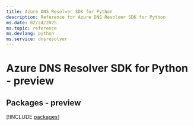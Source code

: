 ```yaml
---
title: Azure DNS Resolver SDK for Python
description: Reference for Azure DNS Resolver SDK for Python
ms.date: 02/24/2025
ms.topic: reference
ms.devlang: python
ms.service: dnsresolver
---
```

# Azure DNS Resolver SDK for Python - preview
## Packages - preview
[!INCLUDE [packages](dns-resolver-index.md)]